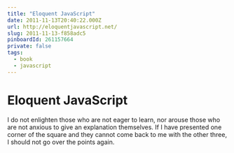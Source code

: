 ```yaml
---
title: "Eloquent JavaScript"
date: 2011-11-13T20:40:22.000Z
url: http://eloquentjavascript.net/
slug: 2011-11-13-f858adc5
pinboardId: 261157664
private: false
tags:
  - book
  - javascript
---
```


# Eloquent JavaScript

I do not enlighten those who are not eager to learn, nor arouse those who are not anxious to give an explanation themselves. If I have presented one corner of the square and they cannot come back to me with the other three, I should not go over the points again.
